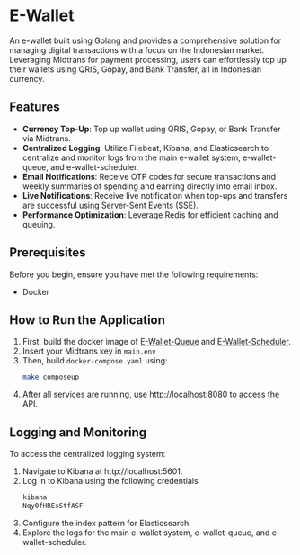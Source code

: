 # E-Wallet

An e-wallet built using Golang and provides a comprehensive solution for managing digital transactions with a focus on the Indonesian market. Leveraging Midtrans for payment processing, users can effortlessly top up their wallets using QRIS, Gopay, and Bank Transfer, all in Indonesian currency.
## Features

- **Currency Top-Up**: Top up wallet using QRIS, Gopay, or Bank Transfer via Midtrans.
- **Centralized Logging**: Utilize Filebeat, Kibana, and Elasticsearch to centralize and monitor logs from the main e-wallet system, e-wallet-queue, and e-wallet-scheduler.
- **Email Notifications**: Receive OTP codes for secure transactions and weekly summaries of spending and earning directly into email inbox.
- **Live Notifications**: Receive live notification when top-ups and transfers are successful using Server-Sent Events (SSE).
- **Performance Optimization**: Leverage Redis for efficient caching and queuing.

## Prerequisites

Before you begin, ensure you have met the following requirements:

- Docker

## How to Run the Application
1. First, build the docker image of [E-Wallet-Queue](https://github.com/reyhanyogs/e-wallet-queue) and [E-Wallet-Scheduler](https://github.com/reyhanyogs/e-wallet-scheduler).
2. Insert your Midtrans key in ```main.env```
3. Then, build ```docker-compose.yaml``` using:
   ```bash
   make composeup
   ```
4. After all services are running, use http://localhost:8080 to access the API.

## Logging and Monitoring
To access the centralized logging system:
1. Navigate to Kibana at http://localhost:5601.
2. Log in to Kibana using the following credentials
   ```bash
   kibana
   Nqy0fHREsStfASF
   ```
4. Configure the index pattern for Elasticsearch.
5. Explore the logs for the main e-wallet system, e-wallet-queue, and e-wallet-scheduler.
